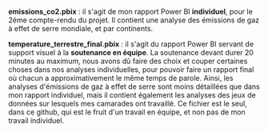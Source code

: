 <b>emissions_co2.pbix</b> : il s'agit de mon rapport Power BI <b>individuel</b>, pour le 2éme compte-rendu du projet. Il contient une analyse des émissions de gaz à effet de serre mondiale, et par continents. 

<b>temperature_terrestre_final.pbix</b> : il s'agit du rapport Power BI servant de support visuel à la <b>soutenance en équipe</b>. La soutenance devant durer 20 minutes au maximum, nous avons dû faire des choix et couper certaines choses dans nos analyses individuelles, pour pouvoir faire un rapport final où chacun a approximativement le même temps de parole. 
Ainsi, les analyses d'émissions de gaz à effet de serre sont moins détaillées que dans mon rapport individuel, mais il contient également les analyses des jeux de données sur lesquels mes camarades ont travaillé. 
Ce fichier est le seul, dans ce github, qui est le fruit d'un travail en équipe, et non pas de mon travail individuel. 